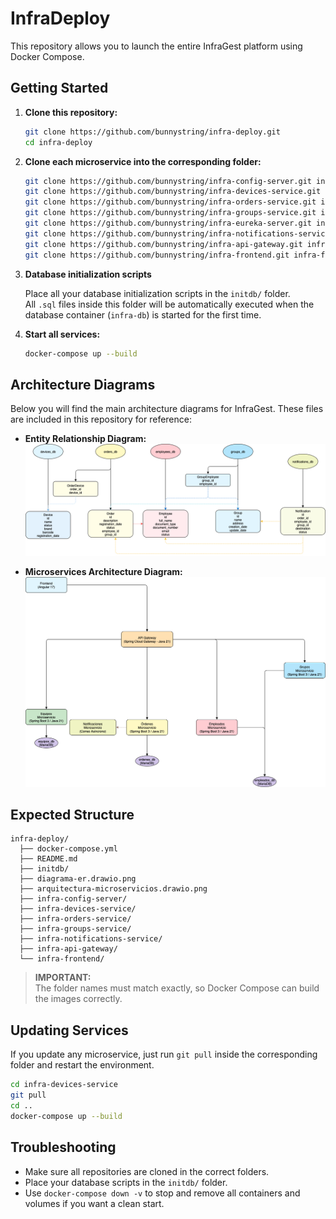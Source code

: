 # InfraDeploy

This repository allows you to launch the entire InfraGest platform using Docker Compose.

## Getting Started

1. **Clone this repository:**
   ```bash
   git clone https://github.com/bunnystring/infra-deploy.git
   cd infra-deploy
   ```

2. **Clone each microservice into the corresponding folder:**
   ```bash
   git clone https://github.com/bunnystring/infra-config-server.git infra-config-server
   git clone https://github.com/bunnystring/infra-devices-service.git infra-devices-service
   git clone https://github.com/bunnystring/infra-orders-service.git infra-orders-service
   git clone https://github.com/bunnystring/infra-groups-service.git infra-groups-service
   git clone https://github.com/bunnystring/infra-eureka-server.git infra-eureka-server
   git clone https://github.com/bunnystring/infra-notifications-service.git infra-notifications-service
   git clone https://github.com/bunnystring/infra-api-gateway.git infra-api-gateway
   git clone https://github.com/bunnystring/infra-frontend.git infra-frontend
   ```

3. **Database initialization scripts**

   Place all your database initialization scripts in the `initdb/` folder.  
   All `.sql` files inside this folder will be automatically executed when the database container (`infra-db`) is started for the first time.

4. **Start all services:**
   ```bash
   docker-compose up --build
   ```

## Architecture Diagrams

Below you will find the main architecture diagrams for InfraGest. These files are included in this repository for reference:

- **Entity Relationship Diagram:**  
  ![ER Diagram](diagrama-er.drawio.png)

- **Microservices Architecture Diagram:**  
  ![Microservices Architecture](arquitectura-microservicios.drawio.png)

## Expected Structure

```
infra-deploy/
  ├── docker-compose.yml
  ├── README.md
  ├── initdb/
  ├── diagrama-er.drawio.png
  ├── arquitectura-microservicios.drawio.png
  ├── infra-config-server/
  ├── infra-devices-service/
  ├── infra-orders-service/
  ├── infra-groups-service/
  ├── infra-notifications-service/
  ├── infra-api-gateway/
  └── infra-frontend/
```

> **IMPORTANT:**  
> The folder names must match exactly, so Docker Compose can build the images correctly.

## Updating Services

If you update any microservice, just run `git pull` inside the corresponding folder and restart the environment.

```bash
cd infra-devices-service
git pull
cd ..
docker-compose up --build
```

## Troubleshooting

- Make sure all repositories are cloned in the correct folders.
- Place your database scripts in the `initdb/` folder.
- Use `docker-compose down -v` to stop and remove all containers and volumes if you want a clean start.
